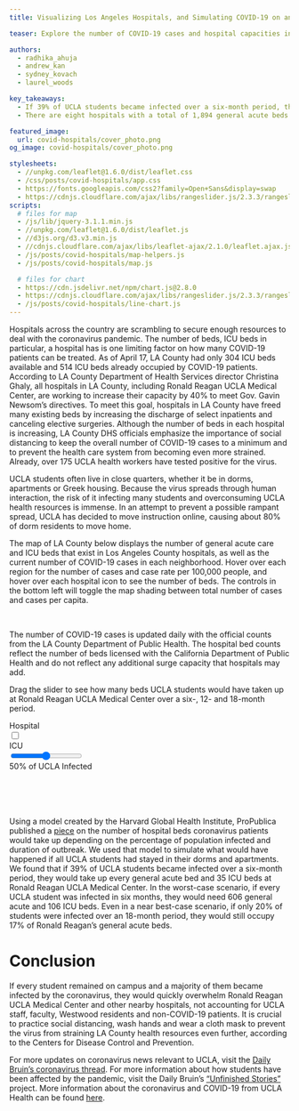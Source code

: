 ```yaml
---
title: Visualizing Los Angeles Hospitals, and Simulating COVID-19 on an Unprotected UCLA

teaser: Explore the number of COVID-19 cases and hospital capacities in each neighborhood within Los Angeles County. What would have happened if UCLA students were on campus and became infected? We investigate the consequences.

authors:
  - radhika_ahuja
  - andrew_kan
  - sydney_kovach
  - laurel_woods

key_takeaways:
  - If 39% of UCLA students became infected over a six-month period, they alone would take up every general acute bed at Ronald Reagan UCLA Medical Center.
  - There are eight hospitals with a total of 1,894 general acute beds and 338 ICU beds within a five-mile radius of UCLA.

featured_image:
  url: covid-hospitals/cover_photo.png
og_image: covid-hospitals/cover_photo.png

stylesheets:
  - //unpkg.com/leaflet@1.6.0/dist/leaflet.css
  - /css/posts/covid-hospitals/app.css
  - https://fonts.googleapis.com/css2?family=Open+Sans&display=swap
  - https://cdnjs.cloudflare.com/ajax/libs/rangeslider.js/2.3.3/rangeslider.min.css
scripts:
  # files for map
  - /js/lib/jquery-3.1.1.min.js
  - //unpkg.com/leaflet@1.6.0/dist/leaflet.js
  - //d3js.org/d3.v3.min.js
  - //cdnjs.cloudflare.com/ajax/libs/leaflet-ajax/2.1.0/leaflet.ajax.js
  - /js/posts/covid-hospitals/map-helpers.js
  - /js/posts/covid-hospitals/map.js

  # files for chart
  - https://cdn.jsdelivr.net/npm/chart.js@2.8.0
  - https://cdnjs.cloudflare.com/ajax/libs/rangeslider.js/2.3.3/rangeslider.min.js
  - /js/posts/covid-hospitals/line-chart.js
---
```


Hospitals across the country are scrambling to secure enough resources to deal with the coronavirus pandemic. The number of beds, ICU beds in particular, a hospital has is one limiting factor on how many COVID-19 patients can be treated. As of April 17, LA County had only 304 ICU beds available and 514 ICU beds already occupied by COVID-19 patients. According to LA County Department of Health Services director Christina Ghaly, all hospitals in LA County, including Ronald Reagan UCLA Medical Center, are working to increase their capacity by 40% to meet Gov. Gavin Newsom’s directives. To meet this goal, hospitals in LA County have freed many existing beds by increasing the discharge of select inpatients and canceling elective surgeries. Although the number of beds in each hospital is increasing, LA County DHS officials emphasize the importance of social distancing to keep the overall number of COVID-19 cases to a minimum and to prevent the health care system from becoming even more strained. Already, over 175 UCLA health workers have tested positive for the virus.

UCLA students often live in close quarters, whether it be in dorms, apartments or Greek housing. Because the virus spreads through human interaction, the risk of it infecting many students and overconsuming UCLA health resources is immense. In an attempt to prevent a possible rampant spread, UCLA has decided to move instruction online, causing about 80% of dorm residents to move home.

The map of LA County below displays the number of general acute care and ICU beds that exist in Los Angeles County hospitals, as well as the current number of COVID-19 cases in each neighborhood. Hover over each region for the number of cases and case rate per 100,000 people, and hover over each hospital icon to see the number of beds. The controls in the bottom left will toggle the map shading between total number of cases and cases per capita.

<div id="map"></div>

<br/>

The number of COVID-19 cases is updated daily with the official counts from the LA County Department of Public Health. The hospital bed counts reflect the number of beds licensed with the California Department of Public Health and do not reflect any additional surge capacity that hospitals may add.

<script type="text/pyscript" src="python/corona-hospitals/map-scraping.py"></script>

Drag the slider to see how many beds UCLA students would have taken up at Ronald Reagan UCLA Medical Center over a six-, 12- and 18-month period.

<div>
  <div class="chart-wrapper">
    <div id="canvas-wrapper">
      <canvas id="line-chart"></canvas>
    </div>
    <div id="toggle-wrapper">
      <div class="toggle-option">Hospital</div>
      <div>
      <label class="switch">
        <input type="checkbox" onclick="update_line_chart(null, this.checked); update_legend(this.checked);">
        <span class='toggle'></span>
      </label>
      </div>
      <div class="toggle-option">ICU</div>
    </div>
  </div>

  <div id="slider-wrapper">
    <div>
      <input type="range" min="1" max="100" value="50" class="slider" oninput="display_slider_value(this.value, null); update_line_chart(this.value);">
    </div>
    <div id="slider-num">
      <span><span id="percentage-num">50%</span> of UCLA Infected</span>
    </div>
  </div>

  <div id="custom-legend">
    <div class="legend-marker" id="m-total"></div><span class="legend-label" id="total"></span> <br>
    <div class="legend-marker" id="m-ugrad"></div><span class="legend-label" id="ugrad"></span> <br>
    <div class="legend-marker" id="m-grad"></div><span class="legend-label" id="grad"></span> <br>
    <div class="legend-marker" id="m-tot"></div><span class="legend-label" id="tot"></span> <br>
  </div>
</div>

Using a model created by the Harvard Global Health Institute, ProPublica published a <a href="https://projects.propublica.org/graphics/covid-hospitals">piece</a> on the number of hospital beds coronavirus patients would take up depending on the percentage of population infected and duration of outbreak. We used that model to simulate what would have happened if all UCLA students had stayed in their dorms and apartments. We found that if 39% of UCLA students became infected over a six-month period, they would take up every general acute bed and 35 ICU beds at Ronald Reagan UCLA Medical Center. In the worst-case scenario, if every UCLA student was infected in six months, they would need 606 general acute and 106 ICU beds. Even in a near best-case scenario, if only 20% of students were infected over an 18-month period, they would still occupy 17% of Ronald Reagan’s general acute beds.

# Conclusion

If every student remained on campus and a majority of them became infected by the coronavirus, they would quickly overwhelm Ronald Reagan UCLA Medical Center and other nearby hospitals, not accounting for UCLA staff, faculty, Westwood residents and non-COVID-19 patients. It is crucial to practice social distancing, wash hands and wear a cloth mask to prevent the virus from straining LA County health resources even further, according to the Centers for Disease Control and Prevention.

For more updates on coronavirus news relevant to UCLA, visit the <a href="https://features.dailybruin.com/2020/covid-19/">Daily Bruin’s coronavirus thread</a>. For more information about how students have been affected by the pandemic, visit the Daily Bruin’s <a href="https://covidstories.dailybruin.com/">“Unfinished Stories”</a> project. More information about the coronavirus and COVID-19 from UCLA Health can be found <a href="https://www.uclahealth.org/coronavirus">here</a>.
